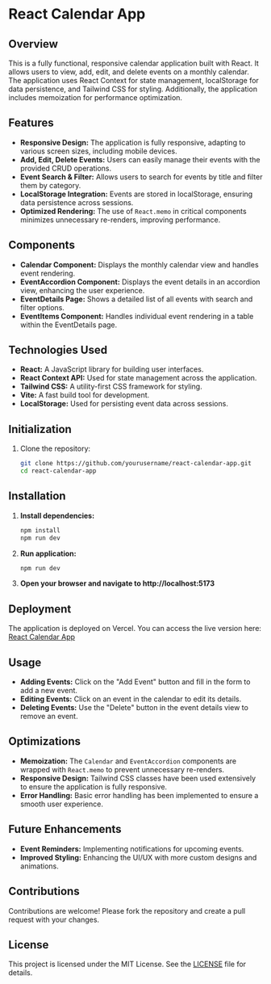 # React Calendar App

## Overview

This is a fully functional, responsive calendar application built with React. It allows users to view, add, edit, and delete events on a monthly calendar. The application uses React Context for state management, localStorage for data persistence, and Tailwind CSS for styling. Additionally, the application includes memoization for performance optimization.

## Features

- **Responsive Design:** The application is fully responsive, adapting to various screen sizes, including mobile devices.
- **Add, Edit, Delete Events:** Users can easily manage their events with the provided CRUD operations.
- **Event Search & Filter:** Allows users to search for events by title and filter them by category.
- **LocalStorage Integration:** Events are stored in localStorage, ensuring data persistence across sessions.
- **Optimized Rendering:** The use of `React.memo` in critical components minimizes unnecessary re-renders, improving performance.

## Components

- **Calendar Component:** Displays the monthly calendar view and handles event rendering.
- **EventAccordion Component:** Displays the event details in an accordion view, enhancing the user experience.
- **EventDetails Page:** Shows a detailed list of all events with search and filter options.
- **EventItems Component:** Handles individual event rendering in a table within the EventDetails page.

## Technologies Used

- **React:** A JavaScript library for building user interfaces.
- **React Context API:** Used for state management across the application.
- **Tailwind CSS:** A utility-first CSS framework for styling.
- **Vite:** A fast build tool for development.
- **LocalStorage:** Used for persisting event data across sessions.

## Initialization

1. Clone the repository:

   ```bash
   git clone https://github.com/yourusername/react-calendar-app.git
   cd react-calendar-app
   ```
## Installation

1. **Install dependencies:**

   ```bash
   npm install
   npm run dev
   ```
1. **Run application:**

   ```bash
   npm run dev
   ```
3. **Open your browser and navigate to http://localhost:5173**

## Deployment

The application is deployed on Vercel. You can access the live version here: [React Calendar App](https://your-vercel-link.vercel.app)

## Usage

- **Adding Events:** Click on the "Add Event" button and fill in the form to add a new event.
- **Editing Events:** Click on an event in the calendar to edit its details.
- **Deleting Events:** Use the "Delete" button in the event details view to remove an event.

## Optimizations

- **Memoization:** The `Calendar` and `EventAccordion` components are wrapped with `React.memo` to prevent unnecessary re-renders.
- **Responsive Design:** Tailwind CSS classes have been used extensively to ensure the application is fully responsive.
- **Error Handling:** Basic error handling has been implemented to ensure a smooth user experience.

## Future Enhancements

- **Event Reminders:** Implementing notifications for upcoming events.
- **Improved Styling:** Enhancing the UI/UX with more custom designs and animations.

## Contributions

Contributions are welcome! Please fork the repository and create a pull request with your changes.

## License

This project is licensed under the MIT License. See the [LICENSE](LICENSE) file for details.


